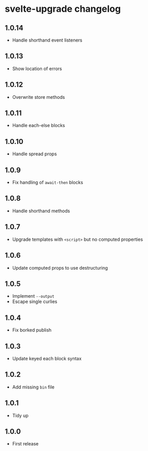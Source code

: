 # svelte-upgrade changelog

## 1.0.14

* Handle shorthand event listeners

## 1.0.13

* Show location of errors

## 1.0.12

* Overwrite store methods

## 1.0.11

* Handle each-else blocks

## 1.0.10

* Handle spread props

## 1.0.9

* Fix handling of `await-then` blocks

## 1.0.8

* Handle shorthand methods

## 1.0.7

* Upgrade templates with `<script>` but no computed properties

## 1.0.6

* Update computed props to use destructuring

## 1.0.5

* Implement `--output`
* Escape single curlies

## 1.0.4

* Fix borked publish

## 1.0.3

* Update keyed each block syntax

## 1.0.2

* Add missing `bin` file

## 1.0.1

* Tidy up

## 1.0.0

* First release